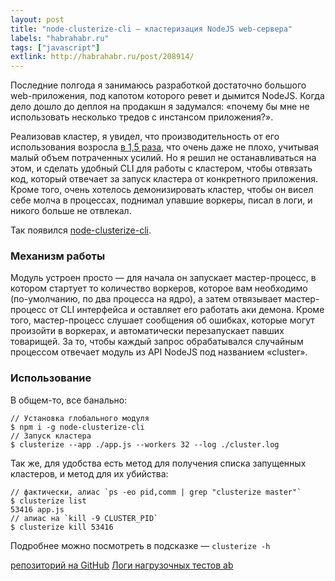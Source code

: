 ```yaml
---
layout: post
title: "node-clusterize-cli — кластеризация NodeJS web-сервера"
labels: "habrahabr.ru"
tags: ["javascript"]
extlink: http://habrahabr.ru/post/208914/
---
```


Последние полгода я занимаюсь разработкой достаточно большого web-приложения,
под капотом которого ревет и дымится NodeJS. Когда дело дошло до деплоя
на продакшн я задумался: «почему бы мне не использовать несколько тредов
с инстансом приложения?».

Реализовав кластер, я увидел, что производительность от его использования
возросла [в 1,5 раза][2], что очень даже не плохо,
учитывая малый объем потраченных усилий. Но я решил не останавливаться на этом,
и сделать удобный CLI для работы с кластером, чтобы отвязать код, который
отвечает за запуск кластера от конкретного приложения. Кроме того, очень
хотелось демонизировать кластер, чтобы он висел себе молча в процессах, поднимал
упавшие воркеры, писал в логи, и никого больше не отвлекал.

Так появился [node-clusterize-cli][1].


### Механизм работы

Модуль устроен просто — для начала он запускает мастер-процесс, в котором
стартует то количество воркеров, которое вам необходимо (по-умолчанию, по два
процесса на ядро), а затем отвязывает мастер-процесс от CLI интерфейса и
оставляет его работать аки демона. Кроме того, мастер-процесс слушает сообщения
об ошибках, которые могут произойти в воркерах, и автоматически перезапускает
павших товарищей. За то, чтобы каждый запрос обрабатывался случайным процессом
отвечает модуль из API NodeJS под названием «cluster».

### Использование

В общем-то, все банально:

    // Установка глобального модуля
    $ npm i -g node-clusterize-cli
    // Запуск кластера
    $ clusterize --app ./app.js --workers 32 --log ./cluster.log

Так же, для удобства есть метод для получения списка запущенных кластеров,
и метод для их убийства:

    // фактически, алиас `ps -eo pid,comm | grep "clusterize master"`
    $ clusterize list 
    53416 app.js
    // алиас на `kill -9 CLUSTER_PID`
    $ clusterize kill 53416

Подробнее можно посмотреть в подсказке — `clusterize -h`

[репозиторий на GitHub][1]
[Логи нагрузочных тестов ab][2]

[1]: https://github.com/shuvalov-anton/node-clusterize-cli
[2]: https://gist.github.com/shuvalov-anton/8399476
